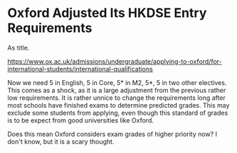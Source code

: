 # Oxford Adjusted Its HKDSE Entry Requirements

As title. 

https://www.ox.ac.uk/admissions/undergraduate/applying-to-oxford/for-international-students/international-qualifications

Now we need 5 in English, 5 in Core, 5* in M2, 5*, 5 in two other electives. This comes as a shock, as it is a large adjustment from the previous rather low requirements. It is rather unnice to change the requirements long after most schools have finished exams to determine predicted grades. This may exclude some students from applying, even though this standard of grades is to be expect from good universities like Oxford.

Does this mean Oxford considers exam grades of higher priority now? I don't know, but it is a scary thought.
